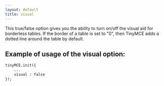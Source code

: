 ```yaml
---
layout: default
title: visual
---
```


This true/false option gives you the ability to turn on/off the visual aid for borderless tables. If the border of a table is set to "0", then TinyMCE adds a dotted line around the table by default.

## Example of usage of the visual option:

```html
tinyMCE.init({
	...
	visual : false
});

```